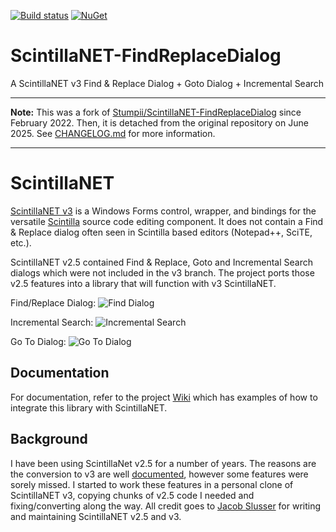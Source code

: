 ﻿[![Build status](https://github.com/huanlin/ScintillaNET-FindReplaceDialog/actions/workflows/build-publish.yml/badge.svg)](https://github.com/huanlin/ScintillaNET-FindReplaceDialog/actions/workflows/build-publish.yml)
[![NuGet](https://img.shields.io/nuget/v/ScintillaNET_FindReplaceDialog-huanlin.svg)](https://www.nuget.org/packages/ScintillaNET_FindReplaceDialog-huanlin/)

# ScintillaNET-FindReplaceDialog

A ScintillaNET v3 Find &amp; Replace Dialog + Goto Dialog + Incremental Search

---

**Note:** This was a fork of [Stumpii/ScintillaNET-FindReplaceDialog](https://github.com/Stumpii/ScintillaNET-FindReplaceDialog) since February 2022. Then, it is detached from the original repository on June 2025. See [CHANGELOG.md](CHANGELOG.md) for more information.

---

# ScintillaNET

[ScintillaNET v3](https://github.com/jacobslusser/ScintillaNET) is a Windows Forms control, wrapper, and bindings for the versatile [Scintilla](http://www.scintilla.org/) source code editing component. It does not contain a Find & Replace dialog often seen in Scintilla based editors (Notepad++, SciTE, etc.).

ScintillaNET v2.5 contained Find & Replace, Goto and Incremental Search dialogs which were not included in the v3 branch. The project ports those v2.5 features into a library that will function with v3 ScintillaNET.

Find/Replace Dialog:
![Find Dialog](https://github.com/Stumpii/ScintillaNET-FindReplaceDialog/wiki/images/Find-Dialog.png)

Incremental Search:
![Incremental Search](https://github.com/Stumpii/ScintillaNET-FindReplaceDialog/wiki/images/Incremental-Search.png)

Go To Dialog:
![Go To Dialog](https://github.com/Stumpii/ScintillaNET-FindReplaceDialog/wiki/images/Go-To-Line-Dialog.png)

## Documentation

For documentation, refer to the project [Wiki](https://github.com/Stumpii/ScintillaNET-FindReplaceDialog/wiki) which has examples of how to integrate this library with ScintillaNET.

## Background

I have been using ScintillaNet v2.5 for a number of years. The reasons are the conversion to v3 are well [documented](https://github.com/jacobslusser/ScintillaNET#background), however some features were sorely missed. I started to work these features in a personal clone of ScintillaNET v3, copying chunks of v2.5 code I needed and fixing/converting along the way. All credit goes to [Jacob Slusser](https://github.com/jacobslusser) for writing and maintaining ScintillaNET v2.5 and v3.
